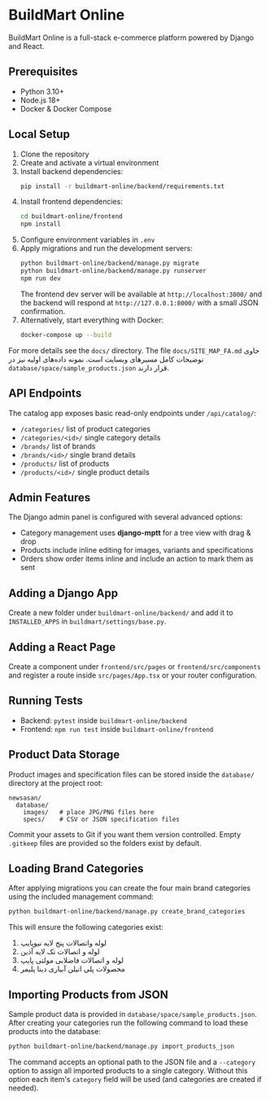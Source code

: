 # BuildMart Online

BuildMart Online is a full-stack e-commerce platform powered by Django and React.

## Prerequisites
- Python 3.10+
- Node.js 18+
- Docker & Docker Compose

## Local Setup
1. Clone the repository
2. Create and activate a virtual environment
3. Install backend dependencies:
   ```bash
   pip install -r buildmart-online/backend/requirements.txt
   ```
4. Install frontend dependencies:
   ```bash
   cd buildmart-online/frontend
   npm install
   ```
5. Configure environment variables in `.env`
6. Apply migrations and run the development servers:
   ```bash
   python buildmart-online/backend/manage.py migrate
   python buildmart-online/backend/manage.py runserver
   npm run dev
   ```
   The frontend dev server will be available at `http://localhost:3000/` and the
   backend will respond at `http://127.0.0.1:8000/` with a small JSON
   confirmation.
7. Alternatively, start everything with Docker:
   ```bash
   docker-compose up --build
   ```

For more details see the `docs/` directory. The file `docs/SITE_MAP_FA.md`
حاوی توضیحات کامل مسیرهای وبسایت است. نمونه داده‌های اولیه نیز در
`database/space/sample_products.json` قرار دارند.

## API Endpoints

The catalog app exposes basic read-only endpoints under `/api/catalog/`:

- `/categories/` list of product categories
- `/categories/<id>/` single category details
- `/brands/` list of brands
- `/brands/<id>/` single brand details
- `/products/` list of products
- `/products/<id>/` single product details

## Admin Features

The Django admin panel is configured with several advanced options:

- Category management uses **django-mptt** for a tree view with drag & drop
- Products include inline editing for images, variants and specifications
- Orders show order items inline and include an action to mark them as sent

## Adding a Django App
Create a new folder under `buildmart-online/backend/` and add it to `INSTALLED_APPS` in `buildmart/settings/base.py`.

## Adding a React Page
Create a component under `frontend/src/pages` or `frontend/src/components` and register a route inside `src/pages/App.tsx` or your router configuration.

## Running Tests
- Backend: `pytest` inside `buildmart-online/backend`
- Frontend: `npm run test` inside `buildmart-online/frontend`

## Product Data Storage

Product images and specification files can be stored inside the `database/` directory
at the project root:

```
newsasan/
  database/
    images/   # place JPG/PNG files here
    specs/    # CSV or JSON specification files
```

Commit your assets to Git if you want them version controlled. Empty `.gitkeep`
files are provided so the folders exist by default.

## Loading Brand Categories

After applying migrations you can create the four main brand categories using the
included management command:

```bash
python buildmart-online/backend/manage.py create_brand_categories
```

This will ensure the following categories exist:
1. لوله واتصالات پنج لایه نیوپایپ
2. لوله و اتصالات تک لایه آذین
3. لوله و اتصالات فاضلابی مولتی پایپ
4. محصولات پلی اتیلن آبیاری دینا پلیمر

## Importing Products from JSON

Sample product data is provided in `database/space/sample_products.json`. After
creating your categories run the following command to load these products into
the database:

```bash
python buildmart-online/backend/manage.py import_products_json
```

The command accepts an optional path to the JSON file and a `--category` option
to assign all imported products to a single category. Without this option each
item's `category` field will be used (and categories are created if needed).
